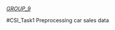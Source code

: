 *[GROUP_9](https://github.com/CSI-NMAMIT-AIML-Domain/group_9/tree/main)*

#CSI_Task1
Preprocessing car sales data
